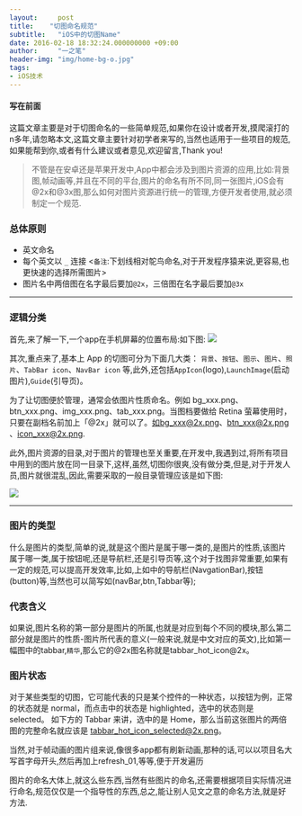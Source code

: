 ```yaml
---
layout:     post
title:    "切图命名规范"
subtitle:   "iOS中的切图Name"
date: 2016-02-18 18:32:24.000000000 +09:00
author:     "一之笔"
header-img: "img/home-bg-o.jpg"
tags:
- iOS技术
---
```


#### 写在前面
这篇文章主要是对于切图命名的一些简单规范,如果你在设计或者开发,摸爬滚打的n多年,请忽略本文,这篇文章主要针对初学者来写的,当然也适用于一些项目的规范,如果能帮到你,或者有什么建议或者意见,欢迎留言,Thank you!


> 不管是在安卓还是苹果开发中,App中都会涉及到图片资源的应用,比如:背景图,帧动画等,并且在不同的平台,图片的命名有所不同,同一张图片,iOS会有@2x和@3x图,那么如何对图片资源进行统一的管理,方便开发者使用,就必须制定一个规范.


### 总体原则

 * 英文命名
 * 每个英文以 `_` 连接
<`备注`:下划线相对鸵鸟命名,对于开发程序猿来说,更容易,也更快速的选择所需图片>
 * 图片名中两倍图在名字最后要加`@2x`，三倍图在名字最后要加`@3x`
 ___
### 逻辑分类
首先,来了解一下,一个app在手机屏幕的位置布局:如下图:
![](http://yizhibi.6chemical.com/Snip20160710_2.png)


其次,重点来了,基本上 App 的切图可分为下面几大类：
`背景`、`按钮`、`图示`、`图片`、`照片`、`TabBar icon`、`NavBar icon` 等,此外,还包括`AppIcon`(logo),`LaunchImage`(启动图片),`Guide`(引导页)。

为了让切图便於管理，通常会依图片性质命名。例如 bg_xxx.png、btn_xxx.png、img_xxx.png、tab_xxx.png。当图档要做给 Retina 萤幕使用时，只要在副档名前加上「@2x」就可以了。如bg_xxx@2x.png、btn_xxx@2x.png 、icon_xxx@2x.png.

此外,图片资源的目录,对于图片的管理也至关重要,在开发中,我遇到过,将所有项目中用到的图片放在同一目录下,这样,虽然,切图你很爽,没有做分类,但是,对于开发人员,图片就很混乱,因此,需要采取的一般目录管理应该是如下图:

  ![](http://yizhibi.6chemical.com/content.png)

 ___
 
### 图片的类型
什么是图片的类型,简单的说,就是这个图片是属于哪一类的,是图片的性质,该图片属于哪一类,属于按钮呢,还是导航栏,还是引导页等,这个对于找图非常重要,如果有一定的规范,可以提高开发效率,比如,上如中的导航栏(NavgationBar),按钮(button)等,当然也可以简写如(navBar,btn,Tabbar等);

### 代表含义
如果说,图片名称的第一部分是图片的所属,也就是对应到每个不同的模块,那么第二部分就是图片的性质-图片所代表的意义(一般来说,就是中文对应的英文),比如第一幅图中的tabbar,`精华`,那么它的@2x图名称就是tabbar_hot_icon@2x。

### 图片状态
对于某些类型的切图，它可能代表的只是某个控件的一种状态，以按钮为例，正常的状态就是 normal，而点击中的状态是 highlighted，选中的状态则是 selected。
如下方的 Tabbar 来讲，选中的是 Home，那么当前这张图片的两倍图的完整命名就应该是 tabbar_hot_icon_selected@2x.png。


当然,对于帧动画的图片组来说,像很多app都有刷新动画,那种的话,可以以项目名大写首字母开头,然后再加上refresh_01,等等,便于开发遍历

图片的命名大体上,就这么些东西,当然有些图片的命名,还需要根据项目实际情况进行命名,规范仅仅是一个指导性的东西,总之,能让别人见文之意的命名方法,就是好方法.




